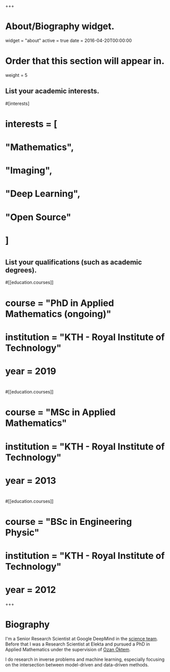 +++
# About/Biography widget.
widget = "about"
active = true
date = 2016-04-20T00:00:00

# Order that this section will appear in.
weight = 5

## List your academic interests.
#[interests]
#  interests = [
#    "Mathematics",
#    "Imaging",
#    "Deep Learning",
#    "Open Source"
#  ]
#
## List your qualifications (such as academic degrees).
#[[education.courses]]
#  course = "PhD in Applied Mathematics (ongoing)"
#  institution = "KTH - Royal Institute of Technology"
#  year = 2019
#
#[[education.courses]]
#  course = "MSc in Applied Mathematics"
#  institution = "KTH - Royal Institute of Technology"
#  year = 2013
#
#[[education.courses]]
#  course = "BSc in Engineering Physic"
#  institution = "KTH - Royal Institute of Technology"
#  year = 2012
 
+++

# Biography

I'm a Senior Research Scientist at Google DeepMind in the [science team](https://deepmind.com/about/science).
Before that I was a Research Scientist at Elekta and pursued a PhD in Applied Mathematics under the supervision of [Ozan Öktem](https://www.kth.se/profile/ozan).

I do research in inverse problems and machine learning, especially focusing on the intersection between model-driven and data-driven methods.
